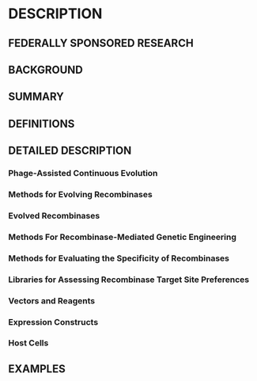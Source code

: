 # DESCRIPTION

## FEDERALLY SPONSORED RESEARCH

## BACKGROUND

## SUMMARY

## DEFINITIONS

## DETAILED DESCRIPTION

### Phage-Assisted Continuous Evolution

### Methods for Evolving Recombinases

### Evolved Recombinases

### Methods For Recombinase-Mediated Genetic Engineering

### Methods for Evaluating the Specificity of Recombinases

### Libraries for Assessing Recombinase Target Site Preferences

### Vectors and Reagents

### Expression Constructs

### Host Cells

## EXAMPLES

